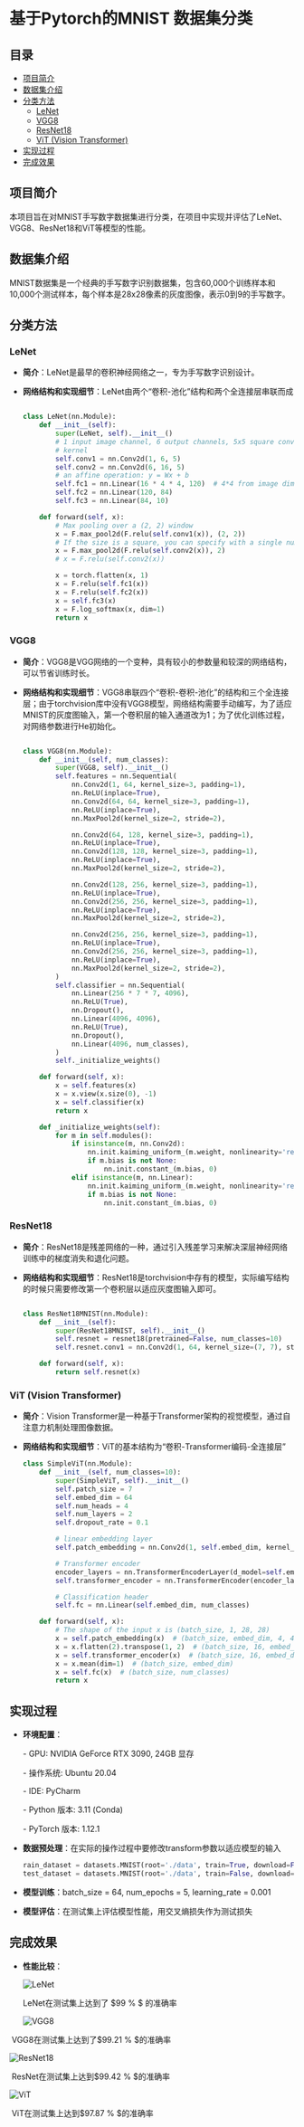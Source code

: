 # 基于Pytorch的MNIST 数据集分类

## 目录
- [项目简介](#项目简介)
- [数据集介绍](#数据集介绍)
- [分类方法](#分类方法)
  - [LeNet](#lenet)
  - [VGG8](#vgg8)
  - [ResNet18](#resnet18)
  - [ViT (Vision Transformer)](#vit-vision-transformer)
- [实现过程](#实现过程)
- [完成效果](#完成效果)

## 项目简介
本项目旨在对MNIST手写数字数据集进行分类，在项目中实现并评估了LeNet、VGG8、ResNet18和ViT等模型的性能。

## 数据集介绍
MNIST数据集是一个经典的手写数字识别数据集，包含60,000个训练样本和10,000个测试样本，每个样本是28x28像素的灰度图像，表示0到9的手写数字。

## 分类方法

### LeNet
- **简介**：LeNet是最早的卷积神经网络之一，专为手写数字识别设计。

- **网络结构和实现细节**：LeNet由两个“卷积-池化”结构和两个全连接层串联而成

  ```python
  
  class LeNet(nn.Module):
      def __init__(self):
          super(LeNet, self).__init__()
          # 1 input image channel, 6 output channels, 5x5 square convolution
          # kernel
          self.conv1 = nn.Conv2d(1, 6, 5)
          self.conv2 = nn.Conv2d(6, 16, 5)
          # an affine operation: y = Wx + b
          self.fc1 = nn.Linear(16 * 4 * 4, 120)  # 4*4 from image dimension
          self.fc2 = nn.Linear(120, 84)
          self.fc3 = nn.Linear(84, 10)
  
      def forward(self, x):
          # Max pooling over a (2, 2) window
          x = F.max_pool2d(F.relu(self.conv1(x)), (2, 2))
          # If the size is a square, you can specify with a single number
          x = F.max_pool2d(F.relu(self.conv2(x)), 2)
          # x = F.relu(self.conv2(x))
  
          x = torch.flatten(x, 1)
          x = F.relu(self.fc1(x))
          x = F.relu(self.fc2(x))
          x = self.fc3(x)
          x = F.log_softmax(x, dim=1)
          return x

### VGG8
- **简介**：VGG8是VGG网络的一个变种，具有较小的参数量和较深的网络结构，可以节省训练时长。

- **网络结构和实现细节**：VGG8串联四个“卷积-卷积-池化”的结构和三个全连接层；由于torchvision库中没有VGG8模型，网络结构需要手动编写，为了适应MNIST的灰度图输入，第一个卷积层的输入通道改为1；为了优化训练过程，对网络参数进行He初始化。

  ```python
  
  class VGG8(nn.Module):
      def __init__(self, num_classes):
          super(VGG8, self).__init__()
          self.features = nn.Sequential(
              nn.Conv2d(1, 64, kernel_size=3, padding=1),
              nn.ReLU(inplace=True),
              nn.Conv2d(64, 64, kernel_size=3, padding=1),
              nn.ReLU(inplace=True),
              nn.MaxPool2d(kernel_size=2, stride=2),
  
              nn.Conv2d(64, 128, kernel_size=3, padding=1),
              nn.ReLU(inplace=True),
              nn.Conv2d(128, 128, kernel_size=3, padding=1),
              nn.ReLU(inplace=True),
              nn.MaxPool2d(kernel_size=2, stride=2),
  
              nn.Conv2d(128, 256, kernel_size=3, padding=1),
              nn.ReLU(inplace=True),
              nn.Conv2d(256, 256, kernel_size=3, padding=1),
              nn.ReLU(inplace=True),
              nn.MaxPool2d(kernel_size=2, stride=2),
  
              nn.Conv2d(256, 256, kernel_size=3, padding=1),
              nn.ReLU(inplace=True),
              nn.Conv2d(256, 256, kernel_size=3, padding=1),
              nn.ReLU(inplace=True),
              nn.MaxPool2d(kernel_size=2, stride=2),
          )
          self.classifier = nn.Sequential(
              nn.Linear(256 * 7 * 7, 4096),
              nn.ReLU(True),
              nn.Dropout(),
              nn.Linear(4096, 4096),
              nn.ReLU(True),
              nn.Dropout(),
              nn.Linear(4096, num_classes),
          )
          self._initialize_weights()
  
      def forward(self, x):
          x = self.features(x)
          x = x.view(x.size(0), -1)
          x = self.classifier(x)
          return x
  
      def _initialize_weights(self):
          for m in self.modules():
              if isinstance(m, nn.Conv2d):
                  nn.init.kaiming_uniform_(m.weight, nonlinearity='relu')  # Initialize with He
                  if m.bias is not None:
                      nn.init.constant_(m.bias, 0)
              elif isinstance(m, nn.Linear):
                  nn.init.kaiming_uniform_(m.weight, nonlinearity='relu')  # Initialize the classifier using He
                  if m.bias is not None:
                      nn.init.constant_(m.bias, 0)

### ResNet18
- **简介**：ResNet18是残差网络的一种，通过引入残差学习来解决深层神经网络训练中的梯度消失和退化问题。

- **网络结构和实现细节**：ResNet18是torchvision中存有的模型，实际编写结构的时候只需要修改第一个卷积层以适应灰度图输入即可。

  ```python
  
  class ResNet18MNIST(nn.Module):
      def __init__(self):
          super(ResNet18MNIST, self).__init__()
          self.resnet = resnet18(pretrained=False, num_classes=10)
          self.resnet.conv1 = nn.Conv2d(1, 64, kernel_size=(7, 7), stride=(2, 2), padding=(3, 3), bias=False)
  
      def forward(self, x):
          return self.resnet(x)

### ViT (Vision Transformer)
- **简介**：Vision Transformer是一种基于Transformer架构的视觉模型，通过自注意力机制处理图像数据。

- **网络结构和实现细节**：ViT的基本结构为“卷积-Transformer编码-全连接层”

  ```python
  class SimpleViT(nn.Module):
      def __init__(self, num_classes=10):
          super(SimpleViT, self).__init__()
          self.patch_size = 7
          self.embed_dim = 64
          self.num_heads = 4
          self.num_layers = 2
          self.dropout_rate = 0.1
  
          # linear embedding layer
          self.patch_embedding = nn.Conv2d(1, self.embed_dim, kernel_size=self.patch_size, stride=self.patch_size)
  
          # Transformer encoder
          encoder_layers = nn.TransformerEncoderLayer(d_model=self.embed_dim, nhead=self.num_heads)
          self.transformer_encoder = nn.TransformerEncoder(encoder_layers, num_layers=self.num_layers)
  
          # Classification header
          self.fc = nn.Linear(self.embed_dim, num_classes)
  
      def forward(self, x):
          # The shape of the input x is (batch_size, 1, 28, 28)
          x = self.patch_embedding(x)  # (batch_size, embed_dim, 4, 4)
          x = x.flatten(2).transpose(1, 2)  # (batch_size, 16, embed_dim)
          x = self.transformer_encoder(x)  # (batch_size, 16, embed_dim)
          x = x.mean(dim=1)  # (batch_size, embed_dim)
          x = self.fc(x)  # (batch_size, num_classes)
          return x
  ```

  

## 实现过程
- **环境配置**：

  \- GPU: NVIDIA GeForce RTX 3090, 24GB 显存

  \- 操作系统: Ubuntu 20.04 

  \- IDE: PyCharm

  \- Python 版本: 3.11 (Conda)

  \- PyTorch 版本: 1.12.1

- **数据预处理**：在实际的操作过程中要修改transform参数以适应模型的输入

  ```python
  rain_dataset = datasets.MNIST(root='./data', train=True, download=False, transform=transform)
  test_dataset = datasets.MNIST(root='./data', train=False, download=False, transform=transform)

- **模型训练**：batch_size = 64, num_epochs = 5, learning_rate = 0.001

- **模型评估**：在测试集上评估模型性能，用交叉熵损失作为测试损失

## 完成效果
- **性能比较**：

  ![LeNet](fig/LeNet.png)
  
  LeNet在测试集上达到了 $99 \% $ 的准确率
  
  ![VGG8](fig/VGG8.png)

​        VGG8在测试集上达到了$99.21 \% $的准确率

![ResNet18](fig/ResNet18.png)

​        ResNet在测试集上达到$99.42 \% $的准确率

![ViT](fig/ViT.png)

​      ViT在测试集上达到$97.87 \% $的准确率
